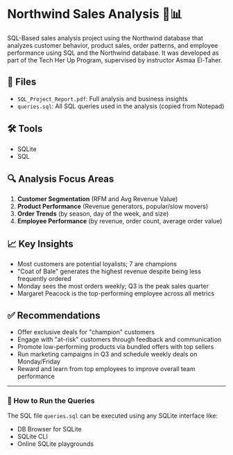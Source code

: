 # Northwind Sales Analysis 🛒📊

SQL-Based sales analysis project using the Northwind database that analyzes customer behavior, product sales, order patterns, and employee performance using SQL and the Northwind database. It was developed as part of the Tech Her Up Program, supervised by instructor Asmaa El-Taher.

## 📁 Files
- `SQL_Project_Report.pdf`: Full analysis and business insights
- `queries.sql`: All SQL queries used in the analysis (copied from Notepad)

## 🛠 Tools
- SQLite
- SQL

## 🔍 Analysis Focus Areas
1. **Customer Segmentation** (RFM and Avg Revenue Value)
2. **Product Performance** (Revenue generators, popular/slow movers)
3. **Order Trends** (by season, day of the week, and size)
4. **Employee Performance** (by revenue, order count, average order value)

## 📈 Key Insights
- Most customers are potential loyalists; 7 are champions
- "Coat of Bale" generates the highest revenue despite being less frequently ordered
- Monday sees the most orders weekly; Q3 is the peak sales quarter
- Margaret Peacock is the top-performing employee across all metrics

## ✅ Recommendations
- Offer exclusive deals for "champion" customers
- Engage with "at-risk" customers through feedback and communication
- Promote low-performing products via bundled offers with top sellers
- Run marketing campaigns in Q3 and schedule weekly deals on Monday/Friday
- Reward and learn from top employees to improve overall team performance

---

### 📜 How to Run the Queries
The SQL file `queries.sql` can be executed using any SQLite interface like:
- DB Browser for SQLite
- SQLite CLI
- Online SQLite playgrounds


